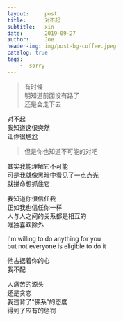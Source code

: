 ```yaml
---
layout:     post
title:      对不起
subtitle:   xin
date:       2019-09-27
author:     Joe
header-img: img/post-bg-coffee.jpeg
catalog: true
tags:
    -  sorry  
---
```


>有时候  
>明知道前面没有路了  
>还是会走下去  

对不起  
我知道这很突然  
让你很尴尬  

>但是你也知道不可能的对吧  

其实我能理解它不可能  
可是我就像黑暗中看见了一点点光  
就拼命想抓住它  

我知道你很信任我  
正如我也信任你一样  
人与人之间的关系都是相互的  
唯独喜欢除外  

I'm willing to do anything for you  
but not everyone is eligible to do it  

他占据着你的心  
我不配  

人痛苦的源头  
还是贪恋  
我违背了“佛系”的态度  
得到了应有的惩罚  

